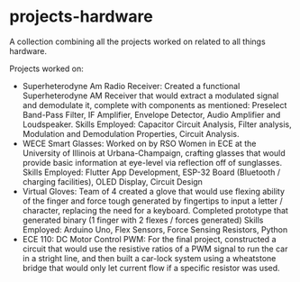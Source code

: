 # projects-hardware

A collection combining all the projects worked on related to all things hardware.

Projects worked on:

- Superheterodyne Am Radio Receiver: Created a functional Superheterodyne AM Receiver that would extract a modulated signal and demodulate it, complete with components as mentioned: Preselect Band-Pass Filter, IF Amplifier, Envelope Detector, Audio Amplifier and Loudspeaker.
  Skills Employed: Capacitor Circuit Analysis, Filter analysis, Modulation and Demodulation Properties, Circuit Analysis.
- WECE Smart Glasses: Worked on by RSO Women in ECE at the University of Illinois at Urbana-Champaign, crafting glasses that would provide basic information at eye-level via reflection off of sunglasses.
  Skills Employed: Flutter App Development, ESP-32 Board (Bluetooth / charging facilities), OLED Display, Circuit Design
- Virtual Gloves: Team of 4 created a glove that would use flexing ability of the finger and force tough generated by fingertips to input a letter / character, replacing the need for a keyboard. Completed prototype that generated binary (1 finger with 2 flexes / forces generated)
  Skills Employed: Arduino Uno, Flex Sensors, Force Sensing Resistors, Python
- ECE 110: DC Motor Control PWM: For the final project, constructed a circuit that would use the resistive ratios of a PWM signal to run the car in a stright line, and then built a car-lock system using a wheatstone bridge that would only let current flow if a specific resistor was used.
